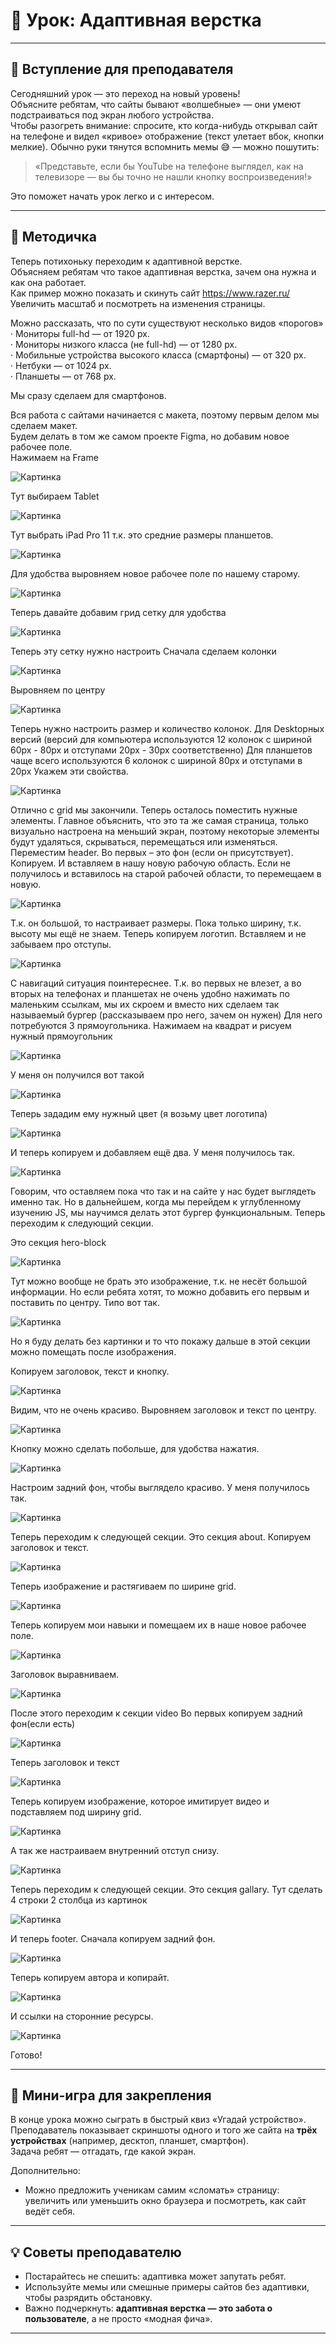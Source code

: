 # 🚀 Урок: Адаптивная верстка

---

## 🎤 Вступление для преподавателя
Сегодняшний урок — это переход на новый уровень!  
Объясните ребятам, что сайты бывают «волшебные» — они умеют подстраиваться под экран любого устройства.  
Чтобы разогреть внимание: спросите, кто когда-нибудь открывал сайт на телефоне и видел «кривое» отображение (текст улетает вбок, кнопки мелкие). Обычно руки тянутся вспомнить мемы 😅 — можно пошутить:  
> «Представьте, если бы YouTube на телефоне выглядел, как на телевизоре — вы бы точно не нашли кнопку воспроизведения!»  

Это поможет начать урок легко и с интересом.  

---

## 📖 Методичка

Теперь потихоньку переходим к адаптивной верстке.  
Объясняем ребятам что такое адаптивная верстка, зачем она нужна и как она работает.  
Как пример можно показать и скинуть сайт https://www.razer.ru/  
Увеличить масштаб и посмотреть на изменения страницы.  

Можно рассказать, что по сути существуют несколько видов «порогов»  
· Мониторы full-hd — от 1920 px.  
· Мониторы низкого класса (не full-hd) — от 1280 px.  
· Мобильные устройства высокого класса (смартфоны) — от 320 px.  
· Нетбуки — от 1024 px.  
· Планшеты — от 768 px.  

Мы сразу сделаем для смартфонов.  

Вся работа с сайтами начинается с макета, поэтому первым делом мы сделаем макет.  
Будем делать в том же самом проекте Figma, но добавим новое рабочее поле.  
Нажимаем на Frame

<img src="images/Файл%20%231.png" alt="Картинка">

Тут выбираем Tablet

<img src="images/Файл%20%232.png" alt="Картинка">

Тут выбрать iPad Pro 11 т.к. это средние размеры планшетов.

<img src="images/Файл%20%233.png" alt="Картинка">

Для удобства выровняем новое рабочее поле по нашему старому.

<img src="images/Файл%20%234.png" alt="Картинка">

Теперь давайте добавим грид сетку для удобства

<img src="images/Файл%20%235.png" alt="Картинка">

Теперь эту сетку нужно настроить
Сначала сделаем колонки

<img src="images/Файл%20%236.png" alt="Картинка">

Выровняем по центру

<img src="images/Файл%20%237.png" alt="Картинка">

Теперь нужно настроить размер и количество колонок.
Для Desktopных версий (версий для компьютера используются 12 колонок с шириной 60px - 80px и отступами 20px - 30px соответственно)
Для планшетов чаще всего используются 6 колонок с шириной 80px и отступами в 20px
Укажем эти свойства.

<img src="images/Файл%20%238.png" alt="Картинка">

Отлично с grid мы закончили.
Теперь осталось поместить нужные элементы.
Главное объяснить, что это та же самая страница, только визуально настроена на меньший экран, поэтому некоторые элементы будут удаляться, скрываться, перемещаться или изменяться.
Переместим header.
Во первых – это фон (если он присутствует).
Копируем.
И вставляем в нашу новую рабочую область.
Если не получилось и вставилось на старой рабочей области, то перемещаем в новую.

<img src="images/Файл%20%239.png" alt="Картинка">

Т.к. он большой, то настраивает размеры.
Пока только ширину, т.к. высоту мы ещё не знаем.
Теперь копируем логотип.
Вставляем и не забываем про отступы.

<img src="images/Файл%20%2310.png" alt="Картинка">

С навигаций ситуация поинтереснее.
Т.к. во первых не влезет, а во вторых на телефонах и планшетах не очень удобно нажимать по маленьким ссылкам, мы их скроем и вместо них сделаем так называемый бургер (рассказываем про него, зачем он нужен)
Для него потребуются 3 прямоугольника.
Нажимаем на квадрат и рисуем нужный прямоугольник

<img src="images/Файл%20%2311.png" alt="Картинка">

У меня он получился вот такой

<img src="images/Файл%20%2312.png" alt="Картинка">

Теперь зададим ему нужный цвет (я возьму цвет логотипа)

<img src="images/Файл%20%2313.png" alt="Картинка">

И теперь копируем и добавляем ещё два.
У меня получилось так.

<img src="images/Файл%20%2314.png" alt="Картинка">

Говорим, что оставляем пока что так и на сайте у нас будет выглядеть именно так.
Но в дальнейшем, когда мы перейдем к углубленному изучению JS, мы научимся делать этот бургер функциональным.
Теперь переходим к следующий секции.

Это секция hero-block

<img src="images/Файл%20%2315.png" alt="Картинка">

Тут можно вообще не брать это изображение, т.к. не несёт большой информации.
Но если ребята хотят, то можно добавить его первым и поставить по центру.
Типо вот так.

<img src="images/Файл%20%2316.png" alt="Картинка">

Но я буду делать без картинки и то что покажу дальше в этой секции можно помещать после изображения.

Копируем заголовок, текст и кнопку.

<img src="images/Файл%20%2317.png" alt="Картинка">

Видим, что не очень красиво.
Выровняем заголовок и текст по центру.

<img src="images/Файл%20%2318.png" alt="Картинка">

Кнопку можно сделать побольше, для удобства нажатия.

<img src="images/Файл%20%2319.png" alt="Картинка">

Настроим задний фон, чтобы выглядело красиво.
У меня получилось так.

<img src="images/Файл%20%2320.png" alt="Картинка">

Теперь переходим к следующей секции. Это секция about.
Копируем заголовок и текст.

<img src="images/Файл%20%2321.png" alt="Картинка">

Теперь изображение и растягиваем по ширине grid.

<img src="images/Файл%20%2322.png" alt="Картинка">

Теперь копируем мои навыки и помещаем их в наше новое рабочее поле.

<img src="images/Файл%20%2323.png" alt="Картинка">

Заголовок выравниваем.

<img src="images/Файл%20%2324.png" alt="Картинка">

После этого переходим к секции video
Во первых копируем задний фон(если есть)

<img src="images/Файл%20%2325.png" alt="Картинка">

Теперь заголовок и текст

<img src="images/Файл%20%2326.png" alt="Картинка">

Теперь копируем изображение, которое имитирует видео и подставляем под ширину grid.

<img src="images/Файл%20%2327.png" alt="Картинка">

А так же настраиваем внутренний отступ снизу.

<img src="images/Файл%20%2328.png" alt="Картинка">

Теперь переходим к следующей секции. Это секция gallary.
Тут сделать 4 строки 2 столбца из картинок

<img src="images/Файл%20%2329.png" alt="Картинка">

И теперь footer.
Сначала копируем задний фон.

<img src="images/Файл%20%2330.png" alt="Картинка">

Теперь копируем автора и копирайт.

<img src="images/Файл%20%2331.png" alt="Картинка">

И ссылки на сторонние ресурсы.

<img src="images/Файл%20%2332.png" alt="Картинка">

Готово!

---

## 🎲 Мини-игра для закрепления
В конце урока можно сыграть в быстрый квиз «Угадай устройство».  
Преподаватель показывает скриншоты одного и того же сайта на **трёх устройствах** (например, десктоп, планшет, смартфон).  
Задача ребят — отгадать, где какой экран.  

Дополнительно:  
- Можно предложить ученикам самим «сломать» страницу: увеличить или уменьшить окно браузера и посмотреть, как сайт ведёт себя.  

---

## 💡 Советы преподавателю
- Постарайтесь не спешить: адаптивка может запутать ребят.  
- Используйте мемы или смешные примеры сайтов без адаптивки, чтобы разрядить обстановку.  
- Важно подчеркнуть: **адаптивная верстка — это забота о пользователе**, а не просто «модная фича».  

---
